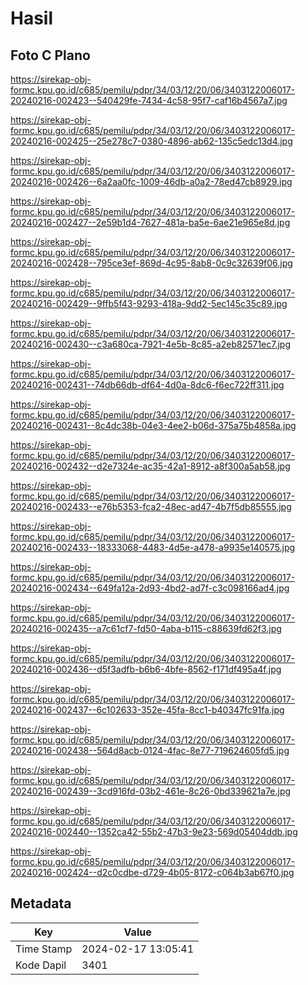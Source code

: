 # Hasil

## Foto C Plano

https://sirekap-obj-formc.kpu.go.id/c685/pemilu/pdpr/34/03/12/20/06/3403122006017-20240216-002423--540429fe-7434-4c58-95f7-caf16b4567a7.jpg

https://sirekap-obj-formc.kpu.go.id/c685/pemilu/pdpr/34/03/12/20/06/3403122006017-20240216-002425--25e278c7-0380-4896-ab62-135c5edc13d4.jpg

https://sirekap-obj-formc.kpu.go.id/c685/pemilu/pdpr/34/03/12/20/06/3403122006017-20240216-002426--6a2aa0fc-1009-46db-a0a2-78ed47cb8929.jpg

https://sirekap-obj-formc.kpu.go.id/c685/pemilu/pdpr/34/03/12/20/06/3403122006017-20240216-002427--2e59b1d4-7627-481a-ba5e-6ae21e965e8d.jpg

https://sirekap-obj-formc.kpu.go.id/c685/pemilu/pdpr/34/03/12/20/06/3403122006017-20240216-002428--795ce3ef-869d-4c95-8ab8-0c9c32639f06.jpg

https://sirekap-obj-formc.kpu.go.id/c685/pemilu/pdpr/34/03/12/20/06/3403122006017-20240216-002429--9ffb5f43-9293-418a-9dd2-5ec145c35c89.jpg

https://sirekap-obj-formc.kpu.go.id/c685/pemilu/pdpr/34/03/12/20/06/3403122006017-20240216-002430--c3a680ca-7921-4e5b-8c85-a2eb82571ec7.jpg

https://sirekap-obj-formc.kpu.go.id/c685/pemilu/pdpr/34/03/12/20/06/3403122006017-20240216-002431--74db66db-df64-4d0a-8dc6-f6ec722ff311.jpg

https://sirekap-obj-formc.kpu.go.id/c685/pemilu/pdpr/34/03/12/20/06/3403122006017-20240216-002431--8c4dc38b-04e3-4ee2-b06d-375a75b4858a.jpg

https://sirekap-obj-formc.kpu.go.id/c685/pemilu/pdpr/34/03/12/20/06/3403122006017-20240216-002432--d2e7324e-ac35-42a1-8912-a8f300a5ab58.jpg

https://sirekap-obj-formc.kpu.go.id/c685/pemilu/pdpr/34/03/12/20/06/3403122006017-20240216-002433--e76b5353-fca2-48ec-ad47-4b7f5db85555.jpg

https://sirekap-obj-formc.kpu.go.id/c685/pemilu/pdpr/34/03/12/20/06/3403122006017-20240216-002433--18333068-4483-4d5e-a478-a9935e140575.jpg

https://sirekap-obj-formc.kpu.go.id/c685/pemilu/pdpr/34/03/12/20/06/3403122006017-20240216-002434--649fa12a-2d93-4bd2-ad7f-c3c098166ad4.jpg

https://sirekap-obj-formc.kpu.go.id/c685/pemilu/pdpr/34/03/12/20/06/3403122006017-20240216-002435--a7c61cf7-fd50-4aba-b115-c88639fd62f3.jpg

https://sirekap-obj-formc.kpu.go.id/c685/pemilu/pdpr/34/03/12/20/06/3403122006017-20240216-002436--d5f3adfb-b6b6-4bfe-8562-f171df495a4f.jpg

https://sirekap-obj-formc.kpu.go.id/c685/pemilu/pdpr/34/03/12/20/06/3403122006017-20240216-002437--6c102633-352e-45fa-8cc1-b40347fc91fa.jpg

https://sirekap-obj-formc.kpu.go.id/c685/pemilu/pdpr/34/03/12/20/06/3403122006017-20240216-002438--564d8acb-0124-4fac-8e77-719624605fd5.jpg

https://sirekap-obj-formc.kpu.go.id/c685/pemilu/pdpr/34/03/12/20/06/3403122006017-20240216-002439--3cd916fd-03b2-461e-8c26-0bd339621a7e.jpg

https://sirekap-obj-formc.kpu.go.id/c685/pemilu/pdpr/34/03/12/20/06/3403122006017-20240216-002440--1352ca42-55b2-47b3-9e23-569d05404ddb.jpg

https://sirekap-obj-formc.kpu.go.id/c685/pemilu/pdpr/34/03/12/20/06/3403122006017-20240216-002424--d2c0cdbe-d729-4b05-8172-c064b3ab67f0.jpg


## Metadata

| Key        | Value               |
| ---------- | ------------------- |
| Time Stamp | 2024-02-17 13:05:41 |
| Kode Dapil | 3401                |



